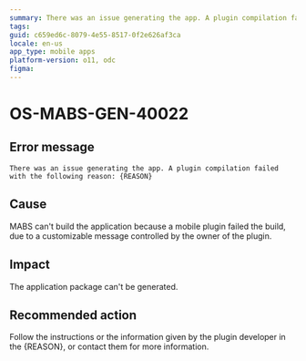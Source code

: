 ```yaml
---
summary: There was an issue generating the app. A plugin compilation failed with the following reason{REASON}.
tags:
guid: c659ed6c-8079-4e55-8517-0f2e626af3ca
locale: en-us
app_type: mobile apps
platform-version: o11, odc
figma:
---
```


# OS-MABS-GEN-40022

## Error message

`There was an issue generating the app. A plugin compilation failed with the following reason: {REASON}`

## Cause  

MABS can't build the application because a mobile plugin failed the build, due to a customizable message controlled by the owner of the plugin.

## Impact

The application package can't be generated.

## Recommended action

Follow the instructions or the information given by the plugin developer in the {REASON}, or contact them for more information.
